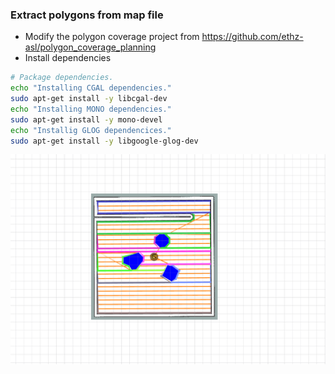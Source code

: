 ### Extract polygons from map file

- Modify the polygon coverage project from https://github.com/ethz-asl/polygon_coverage_planning
- Install dependencies

```bash
# Package dependencies.
echo "Installing CGAL dependencies."
sudo apt-get install -y libcgal-dev
echo "Installing MONO dependencies."
sudo apt-get install -y mono-devel
echo "Installig GLOG dependencices."
sudo apt-get install -y libgoogle-glog-dev
```

<img src="./images/eg.png" style="zoom:50%;" />